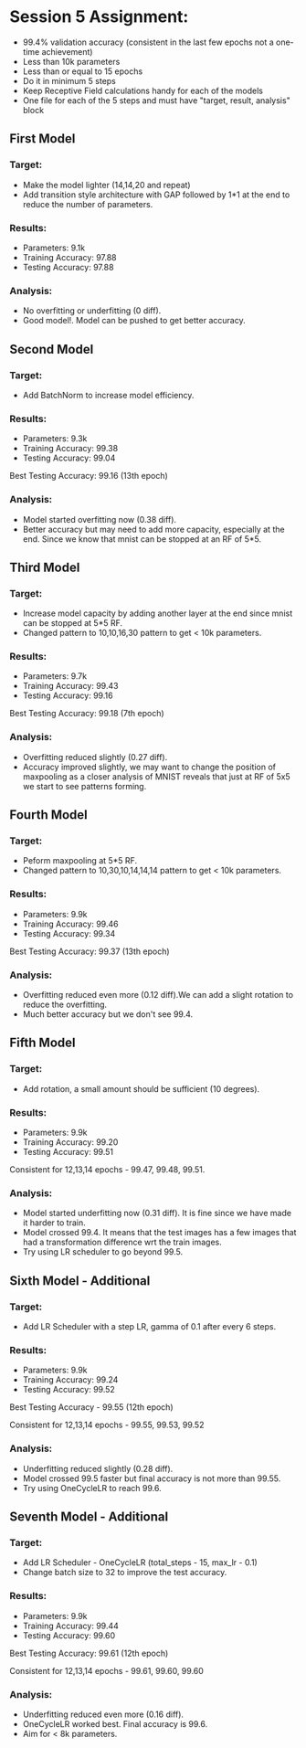 # Session 5 Assignment:

* 99.4% validation accuracy (consistent in the last few epochs not a one-time achievement)
* Less than 10k parameters
* Less than or equal to 15 epochs
* Do it in minimum 5 steps
* Keep Receptive Field calculations handy for each of the models
* One file for each of the 5 steps and must have "target, result, analysis" block

## First Model
 
### Target:
* Make the model lighter (14,14,20 and repeat)
* Add transition style architecture with GAP followed by 1*1 at the end to reduce the number of parameters.
 
### Results:
* Parameters: 9.1k
* Training Accuracy: 97.88
* Testing Accuracy: 97.88

### Analysis:
* No overfitting or underfitting (0 diff).
* Good model!. Model can be pushed to get better accuracy.

## Second Model

### Target:
* Add BatchNorm to increase model efficiency.
 
### Results:
* Parameters: 9.3k
* Training Accuracy: 99.38
* Testing Accuracy: 99.04

Best Testing Accuracy: 99.16 (13th epoch)

### Analysis:
* Model started overfitting now (0.38 diff). 
* Better accuracy but may need to add more capacity, especially at the end. Since we know that mnist can be stopped at an RF of 5*5.

## Third Model

### Target:
* Increase model capacity by adding another layer at the end since mnist can be stopped at 5*5 RF. 
* Changed pattern to 10,10,16,30 pattern to get < 10k parameters.
 
### Results:
* Parameters: 9.7k 
* Training Accuracy: 99.43
* Testing Accuracy: 99.16

Best Testing Accuracy: 99.18 (7th epoch)

### Analysis:
* Overfitting reduced slightly (0.27 diff). 
* Accuracy improved slightly, we may want to change the position of maxpooling as a closer analysis of MNIST reveals that just at RF of 5x5 we start to see patterns forming. 

## Fourth Model

### Target: 
* Peform maxpooling at 5*5 RF.
* Changed pattern to 10,30,10,14,14,14 pattern to get < 10k parameters.
 
### Results:
* Parameters: 9.9k
* Training Accuracy: 99.46
* Testing Accuracy: 99.34

Best Testing Accuracy: 99.37 (13th epoch)

### Analysis:
* Overfitting reduced even more (0.12 diff).We can add a slight rotation to reduce the overfitting.
* Much better accuracy but we don't see 99.4.

## Fifth Model

### Target:
* Add rotation, a small amount should be sufficient (10 degrees).
 
### Results:
* Parameters: 9.9k
* Training Accuracy: 99.20
* Testing Accuracy: 99.51

Consistent for 12,13,14 epochs - 99.47, 99.48, 99.51.

### Analysis:
* Model started underfitting now (0.31 diff). It is fine since we have made it harder to train.
* Model crossed 99.4. It means that the test images has a few images that had a transformation difference wrt the train images. 
* Try using LR scheduler to go beyond 99.5.

## Sixth Model - Additional

### Target:
* Add LR Scheduler with a step LR, gamma of 0.1 after every 6 steps.
 
### Results:
* Parameters: 9.9k
* Training Accuracy: 99.24
* Testing Accuracy: 99.52

Best Testing Accuracy - 99.55 (12th epoch)

Consistent for 12,13,14 epochs - 99.55, 99.53, 99.52

### Analysis:
* Underfitting reduced slightly (0.28 diff).
* Model crossed 99.5 faster but final accuracy is not more than 99.55.
* Try using OneCycleLR to reach 99.6.

## Seventh Model - Additional
### Target:
* Add LR Scheduler - OneCycleLR (total_steps - 15, max_lr - 0.1)
* Change batch size to 32 to improve the test accuracy.
 
### Results:
* Parameters: 9.9k
* Training Accuracy: 99.44
* Testing Accuracy: 99.60

Best Testing Accuracy: 99.61 (12th epoch)

Consistent for 12,13,14 epochs - 99.61, 99.60, 99.60

### Analysis:
* Underfitting reduced even more (0.16 diff).
* OneCycleLR worked best. Final accuracy is 99.6.
* Aim for < 8k parameters.
